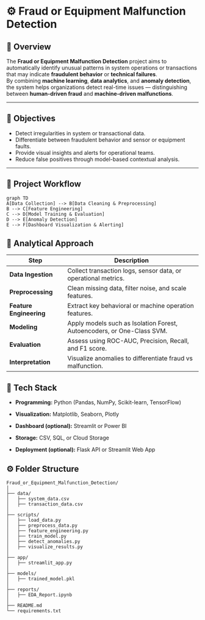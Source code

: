 # ⚙️ Fraud or Equipment Malfunction Detection

## 📌 Overview
The **Fraud or Equipment Malfunction Detection** project aims to automatically identify unusual patterns in system operations or transactions that may indicate **fraudulent behavior** or **technical failures**.  
By combining **machine learning**, **data analytics**, and **anomaly detection**, the system helps organizations detect real-time issues — distinguishing between **human-driven fraud** and **machine-driven malfunctions**.

---

## 🎯 Objectives
- Detect irregularities in system or transactional data.  
- Differentiate between fraudulent behavior and sensor or equipment faults.  
- Provide visual insights and alerts for operational teams.  
- Reduce false positives through model-based contextual analysis.

---

## 🧩 Project Workflow

```mermaid
graph TD
A[Data Collection] --> B[Data Cleaning & Preprocessing]
B --> C[Feature Engineering]
C --> D[Model Training & Evaluation]
D --> E[Anomaly Detection]
E --> F[Dashboard Visualization & Alerting]
```

## 🧠 Analytical Approach
| Step                    | Description                                                            |
| ----------------------- | ---------------------------------------------------------------------- |
| **Data Ingestion**      | Collect transaction logs, sensor data, or operational metrics.         |
| **Preprocessing**       | Clean missing data, filter noise, and scale features.                  |
| **Feature Engineering** | Extract key behavioral or machine operation features.                  |
| **Modeling**            | Apply models such as Isolation Forest, Autoencoders, or One-Class SVM. |
| **Evaluation**          | Assess using ROC-AUC, Precision, Recall, and F1 score.                 |
| **Interpretation**      | Visualize anomalies to differentiate fraud vs malfunction.             |


## 🧰 Tech Stack

- **Programming:** Python (Pandas, NumPy, Scikit-learn, TensorFlow)

- **Visualization:** Matplotlib, Seaborn, Plotly

- **Dashboard (optional):** Streamlit or Power BI

- **Storage:** CSV, SQL, or Cloud Storage

- **Deployment (optional):** Flask API or Streamlit Web App

## ⚙️ Folder Structure
```
Fraud_or_Equipment_Malfunction_Detection/
│
├── data/
│   ├── system_data.csv
│   ├── transaction_data.csv
│
├── scripts/
│   ├── load_data.py
│   ├── preprocess_data.py
│   ├── feature_engineering.py
│   ├── train_model.py
│   ├── detect_anomalies.py
│   ├── visualize_results.py
│
├── app/
│   ├── streamlit_app.py
│
├── models/
│   ├── trained_model.pkl
│
├── reports/
│   ├── EDA_Report.ipynb
│
├── README.md
└── requirements.txt
```
